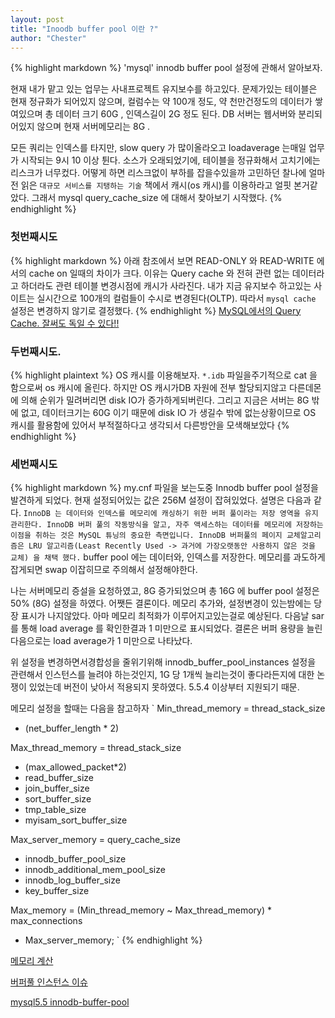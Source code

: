 ```yaml
---
layout: post
title: "Inoodb buffer pool 이란 ?"
author: "Chester"
---
```

{% highlight markdown %}
'mysql' innodb buffer pool 설정에 관해서 알아보자.


현재 내가 맡고 있는 업무는 사내프로젝트 유지보수를 하고있다.
문제가있는 테이블은 현재 정규화가 되어있지 않으며, 컬럼수는 약 100개 정도,  약 천만건정도의 데이터가 쌓여있으며 총 데이터 크기 60G , 인덱스길이 2G 정도 된다.  DB 서버는 웹서버와 분리되어있지 않으며 현재 서버메모리는 8G .


모든 쿼리는 인덱스를 타지만, slow query 가 많이올라오고 loadaverage 는매일 업무가 시작되는 9시  10 이상 튄다.
소스가 오래되었기에, 테이블을 정규화해서 고치기에는 리스크가 너무컸다. 어떻게 하면 리스크없이 부하를 잡을수있을까 고민하던 찰나에 얼마전 읽은 `대규모 서비스를 지탱하는 기술` 책에서 캐시(os 캐시)를 이용하라고 얼핏 본거같았다. 그래서 mysql query_cache_size 에 대해서 찾아보기 시작했다.
{% endhighlight %}

### 첫번째시도
{% highlight markdown %}
아래 참조에서 보면 READ-ONLY 와 READ-WRITE 에서의 cache on 일때의 차이가 크다. 이유는 Query cache 와 전혀 관련 없는 데이터라고 하더라도 관련 테이블 변경시점에 캐시가 사라진다. 내가 지금 유지보수 하고있는 사이트는 실시간으로 100개의 컬럼들이 수시로 변경된다(OLTP). 따라서 `mysql cache` 설정은 변경하지 않기로 결정했다.
{% endhighlight %}
[MySQL에서의 Query Cache. 잘써도 독일 수 있다!!](http://blog.naver.com/PostView.nhn?blogId=bomyzzang&logNo=220797362103&parentCategoryNo=&categoryNo=10&viewDate=&isShowPopularPosts=true&from=search)


### 두번째시도.
{% highlight plaintext %}
OS 캐시를 이용해보자. `*.idb` 파일을주기적으로  cat 을 함으로써 os 캐시에 올린다. 하지만 OS 캐시가DB 자원에 전부 할당되지않고 다른데몬에 의해 순위가 밀려버리면 disk IO가 증가하게되버린다. 그리고 지금은 서버는 8G 밖에 없고, 데이터크기는 60G 이기 때문에 disk IO 가 생길수 밖에 없는상황이므로 OS 캐시를 활용함에 있어서 부적절하다고 생각되서 다른방안을 모색해보았다
{% endhighlight %}

### 세번째시도
{% highlight markdown %}
my.cnf 파일을 보는도중 Innodb buffer pool 설정을 발견하게 되었다. 현재 설정되어있는 값은 256M 설정이 잡혀있었다.
설명은 다음과 같다.
`InnoDB 는 데이터와 인덱스를 메모리에 캐싱하기 위한 버퍼 풀이라는 저장 영역을 유지 관리한다. InnoDB 버퍼 풀의 작동방식을 알고, 자주 액세스하는 데이터를 메모리에 저장하는 이점을 취하는 것은 MySQL 튜닝의 중요한 측면입니다. InnoDB 버퍼풀의 페이지 교체알고리즘은 LRU 알고리즘(Least Recently Used -> 과거에 가장오랫동안 사용하지 않은 것을 교체) 을 채택
했다.`
buffer pool 에는 데이터와, 인덱스를 저장한다.
메모리를 과도하게 잡게되면 swap 이잡히므로 주의해서 설정해야한다.

나는 서버메모리 증설을 요청하였고, 8G 증가되었으며 총 16G 에 buffer pool 설정은 50% (8G) 설정을 하였다.
어쨋든 결론이다.  메모리 추가와, 설정변경이 있는밤에는 당장 표시가 나지않았다. 아마 메모리 최적화가 이루어지고있는걸로 예상된다.
다음날  sar 를 통해 load average 를 확인한결과 1 미만으로 표시되었다.
결론은 버퍼 용량을 늘린다음으로는 load average가 1 미만으로 나타났다.

위 설정을 변경하면서경합성을 줄위기위해 innodb_buffer_pool_instances 설정을  관련해서 인스턴스를 늘려야 하는것인지,  1G 당 1개씩 늘리는것이 좋다라든지에 대한 논쟁이 있었는데 
버전이 낮아서 적용되지 못하였다. 5.5.4 이상부터 지원되기 때문.

메모리 설정을 할때는 다음을 참고하자
`
Min_thread_memory =
  thread_stack_size
  + (net_buffer_length * 2)

Max_thread_memory =
  thread_stack_size
  + (max_allowed_packet*2)
  + read_buffer_size
  + join_buffer_size
  + sort_buffer_size
  + tmp_table_size
  + myisam_sort_buffer_size

Max_server_memory =
  query_cache_size
  + innodb_buffer_pool_size
  + innodb_additional_mem_pool_size
  + innodb_log_buffer_size
  + key_buffer_size

Max_memory =
  (Min_thread_memory ~ Max_thread_memory) * max_connections
  + Max_server_memory;
`
{% endhighlight %}

[메모리 계산](http://intomysql.blogspot.com/2010/12/mysql_9509.html)

[버퍼풀 인스턴스 이슈](https://blog.jcole.us/2010/09/28/mysql-swap-insanity-and-the-numa-architecture/)

[mysql5.5 innodb-buffer-pool](https://dev.mysql.com/doc/refman/5.5/en/innodb-buffer-pool.html)


